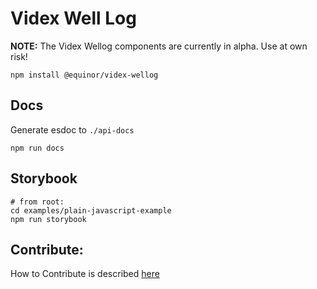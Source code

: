 # Videx Well Log
**NOTE:** The Videx Wellog components are currently in alpha. Use at own risk!

```
npm install @equinor/videx-wellog
```

## Docs
Generate esdoc to `./api-docs`
```
npm run docs 
```

## Storybook

```
# from root:
cd examples/plain-javascript-example
npm run storybook
```

## Contribute:
How to Contribute is described [here](./contributing.md)
